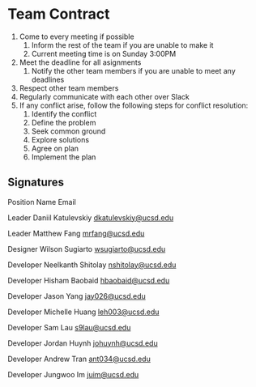 # Team Contract

1. Come to every meeting if possible
   1. Inform the rest of the team if you are unable to make it
   2. Current meeting time is on Sunday 3:00PM
2. Meet the deadline for all asignments
   1. Notify the other team members if you are unable to meet any deadlines
3. Respect other team members
4. Regularly communicate with each other over Slack
5. If any conflict arise, follow the following steps for conflict resolution:
   1. Identify the conflict
   2. Define the problem
   3. Seek common ground
   4. Explore solutions
   5. Agree on plan
   6. Implement the plan

## Signatures

Position Name Email

Leader Daniil Katulevskiy dkatulevskiy@ucsd.edu

Leader Matthew Fang mrfang@ucsd.edu

Designer Wilson Sugiarto wsugiarto@ucsd.edu

Developer Neelkanth Shitolay nshitolay@ucsd.edu

Developer Hisham Baobaid hbaobaid@ucsd.edu

Developer Jason Yang jay026@ucsd.edu

Developer Michelle Huang leh003@ucsd.edu

Developer Sam Lau s9lau@ucsd.edu

Developer Jordan Huynh johuynh@ucsd.edu

Developer Andrew Tran ant034@ucsd.edu

Developer Jungwoo Im juim@ucsd.edu
